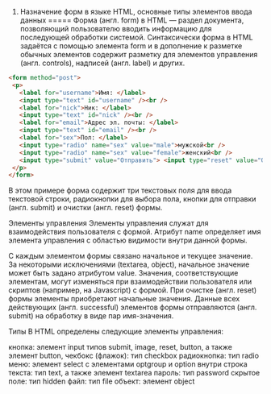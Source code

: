 01. Назначение форм в языке HTML, основные типы элементов ввода данных
=====
Форма (англ. form) в HTML — раздел документа, позволяющий пользователю вводить информацию для последующей обработки системой. Синтаксически форма в HTML задаётся с помощью элемента form и в дополнение к разметке обычных элементов содержит разметку для элементов управления (англ. controls), надписей (англ. label) и других.
```HTML
<form method="post">
 <p>
   <label for="username">Имя: </label>
   <input type="text" id="username" /><br />
   <label for="nick">Ник: </label>
   <input type="text" id="nick" /><br />
   <label for="email">Адрес эл. почты: </label>
   <input type="text" id="email" /><br />
   <label for="sex">Пол: </label>
   <input type="radio" name="sex" value="male">мужской<br />
   <input type="radio" name="sex" value="female">женский<br />
   <input type="submit" value="Отправить"> <input type="reset" value="Отменить">
 </p>
</form>
```
В этом примере форма содержит три текстовых поля для ввода текстовой строки, радиокнопки для выбора пола, кнопки для отправки (англ. submit) и очистки (англ. reset) формы.

Элементы управления
Элементы управления служат для взаимодействия пользователя с формой. Атрибут name определяет имя элемента управления с областью видимости внутри данной формы.

С каждым элементом формы связано начальное и текущее значение. За некоторыми исключениями (textarea, object), начальное значение может быть задано атрибутом value. Значения, соответствующие элементам, могут изменяться при взаимодействии пользователя или скриптов (например, на Javascript) с формой. При очистке (англ. reset) формы элементы приобретают начальные значения. Данные всех действующих (англ. successful) элементов формы отправляются (англ. submit) на обработку в виде пар имя-значения.

Типы
В HTML определены следующие элементы управления:

кнопка: элемент input типов submit, image, reset, button, а также элемент button,
чекбокс (флажок): тип checkbox
радиокнопка: тип radio
меню: элемент select с элементами optgroup и option внутри
строка текста: тип text, а также элемент textarea
пароль: тип password
скрытое поле: тип hidden
файл: тип file
объект: элемент object
